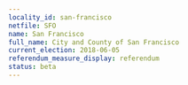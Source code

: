 ```yaml
---
locality_id: san-francisco
netfile: SFO
name: San Francisco
full_name: City and County of San Francisco
current_election: 2018-06-05
referendum_measure_display: referendum
status: beta
---
```


